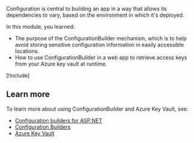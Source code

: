 Configuration is central to building an app in a way that allows its dependencies to vary, based on the environment in which it's deployed. 

In this module, you learned:

- The purpose of the ConfigurationBuilder mechanism, which is to help avoid storing sensitive configuration information in easily accessible locations.
- How to use ConfigurationBuilder in a web app to retrieve access keys from your Azure key vault at runtime.

[!include[](../../../includes/azure-sandbox-cleanup.md)]

## Learn more

To learn more about using ConfigurationBuilder and Azure Key Vault, see:

- [Configuration builders for ASP.NET](/aspnet/config-builder)
- [Configuration Builders](https://github.com/aspnet/MicrosoftConfigurationBuilders)
- [Azure Key Vault](/azure/key-vault/)